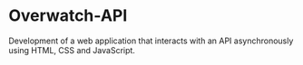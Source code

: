 # Overwatch-API
Development of a web application that interacts with an API asynchronously using HTML, CSS and JavaScript.
